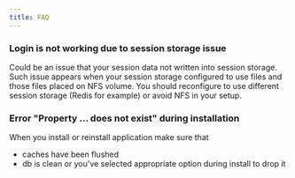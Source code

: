 ```yaml
---
title: FAQ
---
```


### Login is not working due to session storage issue

Could be an issue that your session data not written into session storage. Such issue appears when your session storage configured to use files and those files placed on NFS volume. You should reconfigure to use different session storage (Redis for example) or avoid NFS in your setup. 

### Error "Property ... does not exist" during installation

When you install or reinstall application make sure that 

- caches have been flushed
- db is clean or you've selected appropriate option during install to drop it



